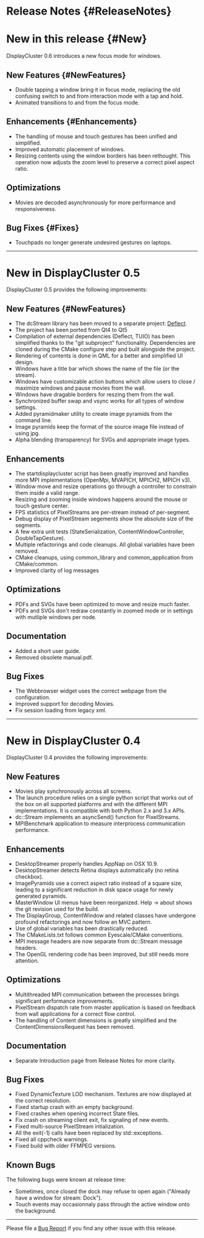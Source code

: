 Release Notes {#ReleaseNotes}
============

# New in this release {#New}

DisplayCluster 0.6 introduces a new focus mode for windows.

## New Features {#NewFeatures}

* Double tapping a window bring it in focus mode, replacing the old confusing
  switch to and from interaction mode with a tap and hold.
* Animated transitions to and from the focus mode.

## Enhancements {#Enhancements}

* The handling of mouse and touch gestures has been unified and simplified.
* Improved automatic placement of windows.
* Resizing contents using the window borders has been rethought. This operation
  now adjusts the zoom level to preserve a correct pixel aspect ratio.

## Optimizations

* Movies are decoded asynchronously for more performance and responsiveness.

## Bug Fixes {#Fixes}

* Touchpads no longer generate undesired gestures on laptops.

- - -

# New in DisplayCluster 0.5

DisplayCluster 0.5 provides the following improvements:

## New Features {#NewFeatures}

* The dcStream library has been moved to a separate project:
  [Deflect](https://github.com/BlueBrain/Deflect).
* The project has been ported from Qt4 to Qt5
* Compilation of external dependencies (Deflect, TUIO) has been simplified
  thanks to the "git subproject" functionality. Dependencies are cloned during
  the CMake configure step and built alongside the project.
* Rendering of contents is done in QML for a better and simplified UI design.
* Windows have a title bar which shows the name of the file (or the stream).
* Windows have customizable action buttons which allow users to close / maximize
  windows and pause movies from the wall.
* Windows have dragable borders for reszing them from the wall.
* Synchronized buffer swap and vsync works for all types of window settings.
* Added pyramidmaker utility to create image pyramids from the command line.
* Image pyramids keep the format of the source image file instead of using jpg.
* Alpha blending (transparency) for SVGs and appropriate image types.

## Enhancements

* The startdisplaycluster script has been greatly improved and handles more MPI
  implementations (OpenMpi, MVAPICH, MPICH2, MPICH v3).
* Window move and resize operations go through a controller to constrain them
  inside a valid range.
* Resizing and zooming inside windows happens around the mouse or touch gesture
  center.
* FPS statistics of PixelStreams are per-stream instead of per-segment.
* Debug display of PixelStream segements show the absolute size of the segments.
* A few extra unit tests (StateSerialization, ContentWindowController,
  DoubleTapGesture).
* Multiple refactorings and code cleanups. All global variables have been
  removed.
* CMake cleanups, using common_library and common_application from CMake/common.
* Improved clarity of log messages

## Optimizations

* PDFs and SVGs have been optimized to move and resize much faster.
* PDFs and SVGs don't redraw constantly in zoomed mode or in settings with
  mutliple windows per node.

## Documentation

* Added a short user guide.
* Removed obsolete manual.pdf.

## Bug Fixes

* The Webbrowser widget uses the correct webpage from the configuration.
* Improved support for decoding Movies.
* Fix session loading from legacy xml.

- - -

# New in DisplayCluster 0.4

DisplayCluster 0.4 provides the following improvements:

## New Features

* Movies play synchronously across all screens.
* The launch procedure relies on a single python script that works out of the
  box on all supported platforms and with the different MPI implementations. It
  is compatible with both Python 2.x and 3.x APIs.
* dc::Stream implements an asyncSend() function for PixelStreams.
* MPIBenchmark application to measure interprocess communication performance.

## Enhancements

* DesktopStreamer properly handles AppNap on OSX 10.9.
* DesktopStreamer detects Retina displays automatically (no retina checkbox).
* ImagePyramids use a correct aspect ratio instead of a square size, leading to
  a significant reduction in disk space usage for newly generated pyramids.
* MasterWindow UI menus have been reorganized. Help -> about shows the git
  revision used for the build.
* The DisplayGroup, ContentWindow and related classes have undergone
  profound refactorings and now follow an MVC pattern.
* Use of global variables has been drastically reduced.
* The CMakeLists.txt follows common Eyescale/CMake conventions.
* MPI message headers are now separate from dc::Stream message headers.
* The OpenGL rendering code has been improved, but still needs more attention.

## Optimizations

* Multithreaded MPI communication between the processes brings significant
  performance improvements.
* PixelStream dispatch rate from master application is based on feedback from
  wall applications for a correct flow control.
* The handling of Content dimensions is greatly simplified and the
  ContentDimensionsRequest has been removed.

## Documentation

* Separate Introduction page from Release Notes for more clarity.

## Bug Fixes

* Fixed DynamicTexture LOD mechanism. Textures are now displayed at the correct
  resolution.
* Fixed startup crash with an empty background.
* Fixed crashes when opening incorrect State files.
* Fix crash on streaming client exit, fix signaling of new events.
* Fixed multi-source PixelStream intialization.
* All the exit(-1) calls have been replaced by std::exceptions.
* Fixed all cppcheck warnings.
* Fixed build with older FFMPEG versions.

## Known Bugs

The following bugs were known at release time:
* Sometimes, once closed the dock may refuse to open again ("Already have a
  window for stream: Dock").
* Touch events may occasionnaly pass through the active window onto the
  background.

- - -

Please file a [Bug Report](https://bbpteam.epfl.ch/project/issues/browse/DISCL)
if you find any other issue with this release.
